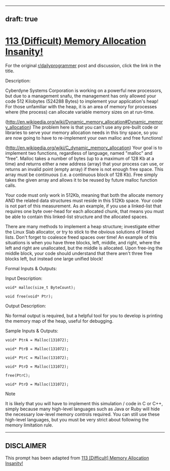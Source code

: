 ---
draft: true
----

# [113 (Difficult) Memory Allocation Insanity!](https://www.reddit.com/r/dailyprogrammer/comments/13hmzb/11202012_challenge_113_difficult_memory/)

For the original [r/dailyprogrammer](https://www.reddit.com/r/dailyprogrammer/) post and discussion, click the link in the title.

Description:

Cyberdyne Systems Corporation is working on a powerful new processors, but due to a management snafu, the management has only allowed your code 512 Kilobytes (524288 Bytes) to implement your application's heap! For those unfamiliar with the heap, it is an area of memory for processes where (the process) can allocate variable memory sizes on at run-time.

(http://en.wikipedia.org/wiki/Dynamic_memory_allocation#Dynamic_memory_allocation)
The problem here is that you can't use any pre-built code or libraries to serve your memory allocation needs in this tiny space, so you are now going to have to re-implement your own malloc and free functions!

(http://en.wikipedia.org/wiki/C_dynamic_memory_allocation)
Your goal is to implement two functions, regardless of language, named "malloc" and "free". Malloc takes a number of bytes (up to a maximum of 128 Kb at a time) and returns either a new address (array) that your process can use, or returns an invalid point (empty array) if there is not enough free space. This array must be continuous (i.e. a continuous block of 128 Kb). Free simply takes the given array and allows it to be reused by future malloc function calls.

Your code must only work in 512Kb, meaning that both the allocate memory AND the related data structures must reside in this 512Kb space. Your code is not part of this measurement. As an example, if you use a linked-list that requires one byte over-head for each allocated chunk, that means you must be able to contain this linked-list structure and the allocated spaces.

There are many methods to implement a heap structure; investigate either the Linux Slab allocator, or try to stick to the obvious solutions of linked lists. Don't forget to coalesce freed spaces over time! An example of this situations is when you have three blocks, left, middle, and right, where the left and right are unallocated, but the middle is allocated. Upon free-ing the middle block, your code should understand that there aren't three free blocks left, but instead one large unified block!

Formal Inputs & Outputs:

Input Description:


```
void* malloc(size_t ByteCount);
```

```
void free(void* Ptr);
```
Output Description:

No formal output is required, but a helpful tool for you to develop is printing the memory map of the heap, useful for debugging.

Sample Inputs & Outputs:


```
void* PtrA = Malloc(131072);
```

```
void* PtrB = Malloc(131072);
```

```
void* PtrC = Malloc(131072);
```

```
void* PtrD = Malloc(131072);
```

```
free(PtrC);
```

```
void* PtrD = Malloc(131072);
```
Note

It is likely that you will have to implement this simulation / code in C or C++, simply because many high-level languages such as Java or Ruby will hide the necessary low-level memory controls required. You can still use these high-level languages, but you must be very strict about following the memory limitation rule.


----
## **DISCLAIMER**
This prompt has been adapted from [113 [Difficult] Memory Allocation Insanity!](https://www.reddit.com/r/dailyprogrammer/comments/13hmzb/11202012_challenge_113_difficult_memory/
)
